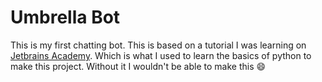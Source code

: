 # Umbrella Bot
This is my first chatting bot.
This is based on a tutorial I was learning on <a href="https://hyperskill.org/">Jetbrains Academy</a>.
Which is what I used to learn the basics of python to make this project.
Without it I wouldn't be able to make this 😄
